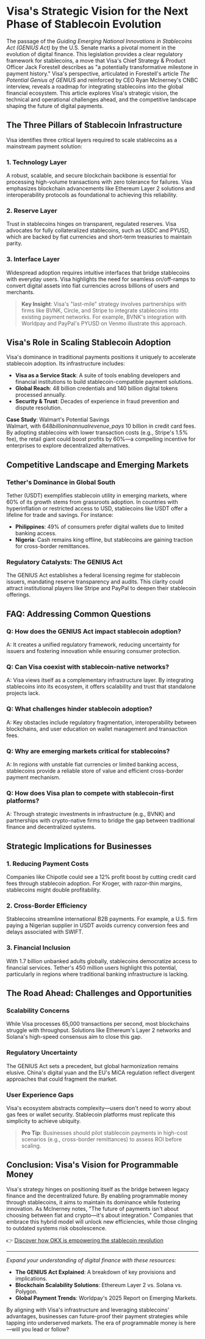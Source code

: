 # Visa's Strategic Vision for the Next Phase of Stablecoin Evolution

The passage of the *Guiding Emerging National Innovations in Stablecoins Act (GENIUS Act)* by the U.S. Senate marks a pivotal moment in the evolution of digital finance. This legislation provides a clear regulatory framework for stablecoins, a move that Visa's Chief Strategy & Product Officer Jack Forestell describes as "a potentially transformative milestone in payment history." Visa's perspective, articulated in Forestell's article *The Potential Genius of GENIUS* and reinforced by CEO Ryan McInerney's CNBC interview, reveals a roadmap for integrating stablecoins into the global financial ecosystem. This article explores Visa's strategic vision, the technical and operational challenges ahead, and the competitive landscape shaping the future of digital payments.

## The Three Pillars of Stablecoin Infrastructure

Visa identifies three critical layers required to scale stablecoins as a mainstream payment solution:

### 1. **Technology Layer**  
A robust, scalable, and secure blockchain backbone is essential for processing high-volume transactions with zero tolerance for failures. Visa emphasizes blockchain advancements like Ethereum Layer 2 solutions and interoperability protocols as foundational to achieving this reliability.

### 2. **Reserve Layer**  
Trust in stablecoins hinges on transparent, regulated reserves. Visa advocates for fully collateralized stablecoins, such as USDC and PYUSD, which are backed by fiat currencies and short-term treasuries to maintain parity.

### 3. **Interface Layer**  
Widespread adoption requires intuitive interfaces that bridge stablecoins with everyday users. Visa highlights the need for seamless on/off-ramps to convert digital assets into fiat currencies across billions of users and merchants.

> **Key Insight**: Visa's "last-mile" strategy involves partnerships with firms like BVNK, Circle, and Stripe to integrate stablecoins into existing payment networks. For example, BVNK's integration with Worldpay and PayPal's PYUSD on Venmo illustrate this approach.

## Visa's Role in Scaling Stablecoin Adoption

Visa's dominance in traditional payments positions it uniquely to accelerate stablecoin adoption. Its infrastructure includes:
- **Visa as a Service Stack**: A suite of tools enabling developers and financial institutions to build stablecoin-compatible payment solutions.
- **Global Reach**: 48 billion credentials and 140 billion digital tokens processed annually.
- **Security & Trust**: Decades of experience in fraud prevention and dispute resolution.

**Case Study**: Walmart's Potential Savings  
Walmart, with $648 billion in annual revenue, pays ~$10 billion in credit card fees. By adopting stablecoins with lower transaction costs (e.g., Stripe's 1.5% fee), the retail giant could boost profits by 60%—a compelling incentive for enterprises to explore decentralized alternatives.

## Competitive Landscape and Emerging Markets

### Tether's Dominance in Global South  
Tether (USDT) exemplifies stablecoin utility in emerging markets, where 60% of its growth stems from grassroots adoption. In countries with hyperinflation or restricted access to USD, stablecoins like USDT offer a lifeline for trade and savings. For instance:
- **Philippines**: 49% of consumers prefer digital wallets due to limited banking access.
- **Nigeria**: Cash remains king offline, but stablecoins are gaining traction for cross-border remittances.

### Regulatory Catalysts: The GENIUS Act  
The GENIUS Act establishes a federal licensing regime for stablecoin issuers, mandating reserve transparency and audits. This clarity could attract institutional players like Stripe and PayPal to deepen their stablecoin offerings.

## FAQ: Addressing Common Questions

### **Q: How does the GENIUS Act impact stablecoin adoption?**  
A: It creates a unified regulatory framework, reducing uncertainty for issuers and fostering innovation while ensuring consumer protection.

### **Q: Can Visa coexist with stablecoin-native networks?**  
A: Visa views itself as a complementary infrastructure layer. By integrating stablecoins into its ecosystem, it offers scalability and trust that standalone projects lack.

### **Q: What challenges hinder stablecoin adoption?**  
A: Key obstacles include regulatory fragmentation, interoperability between blockchains, and user education on wallet management and transaction fees.

### **Q: Why are emerging markets critical for stablecoins?**  
A: In regions with unstable fiat currencies or limited banking access, stablecoins provide a reliable store of value and efficient cross-border payment mechanism.

### **Q: How does Visa plan to compete with stablecoin-first platforms?**  
A: Through strategic investments in infrastructure (e.g., BVNK) and partnerships with crypto-native firms to bridge the gap between traditional finance and decentralized systems.

## Strategic Implications for Businesses

### **1. Reducing Payment Costs**  
Companies like Chipotle could see a 12% profit boost by cutting credit card fees through stablecoin adoption. For Kroger, with razor-thin margins, stablecoins might double profitability.

### **2. Cross-Border Efficiency**  
Stablecoins streamline international B2B payments. For example, a U.S. firm paying a Nigerian supplier in USDT avoids currency conversion fees and delays associated with SWIFT.

### **3. Financial Inclusion**  
With 1.7 billion unbanked adults globally, stablecoins democratize access to financial services. Tether's 450 million users highlight this potential, particularly in regions where traditional banking infrastructure is lacking.

## The Road Ahead: Challenges and Opportunities

### **Scalability Concerns**  
While Visa processes 65,000 transactions per second, most blockchains struggle with throughput. Solutions like Ethereum's Layer 2 networks and Solana's high-speed consensus aim to close this gap.

### **Regulatory Uncertainty**  
The GENIUS Act sets a precedent, but global harmonization remains elusive. China's digital yuan and the EU's MiCA regulation reflect divergent approaches that could fragment the market.

### **User Experience Gaps**  
Visa's ecosystem abstracts complexity—users don't need to worry about gas fees or wallet security. Stablecoin platforms must replicate this simplicity to achieve ubiquity.

> **Pro Tip**: Businesses should pilot stablecoin payments in high-cost scenarios (e.g., cross-border remittances) to assess ROI before scaling.

## Conclusion: Visa's Vision for Programmable Money

Visa's strategy hinges on positioning itself as the bridge between legacy finance and the decentralized future. By enabling programmable money through stablecoins, it aims to maintain its dominance while fostering innovation. As McInerney notes, "The future of payments isn't about choosing between fiat and crypto—it's about integration." Companies that embrace this hybrid model will unlock new efficiencies, while those clinging to outdated systems risk obsolescence.

👉 [Discover how OKX is empowering the stablecoin revolution](https://bit.ly/okx-bonus)  

---

*Expand your understanding of digital finance with these resources:*  
- **The GENIUS Act Explained**: A breakdown of key provisions and implications.  
- **Blockchain Scalability Solutions**: Ethereum Layer 2 vs. Solana vs. Polygon.  
- **Global Payment Trends**: Worldpay's 2025 Report on Emerging Markets.  

By aligning with Visa's infrastructure and leveraging stablecoins' advantages, businesses can future-proof their payment strategies while tapping into underserved markets. The era of programmable money is here—will you lead or follow?